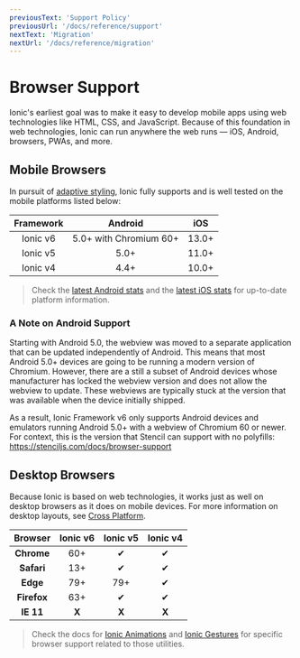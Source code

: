 ```yaml
---
previousText: 'Support Policy'
previousUrl: '/docs/reference/support'
nextText: 'Migration'
nextUrl: '/docs/reference/migration'
---
```


# Browser Support

Ionic's earliest goal was to make it easy to develop mobile apps using web technologies like HTML, CSS, and JavaScript. Because of this foundation in web technologies, Ionic can run anywhere the web runs — iOS, Android, browsers, PWAs, and more.


## Mobile Browsers

In pursuit of [adaptive styling](/docs/core-concepts/fundamentals#adaptive-styling), Ionic fully supports and is well tested on the mobile platforms listed below:

| Framework     | Android                | iOS   |
|:-------------:|:----------------------:|:-----:|
| Ionic v6      | 5.0+ with Chromium 60+ | 13.0+ |
| Ionic v5      | 5.0+                   | 11.0+ |
| Ionic v4      | 4.4+                   | 10.0+ |

> Check the [latest Android stats](https://developer.android.com/about/dashboards/) and the [latest iOS stats](https://developer.apple.com/support/app-store/) for up-to-date platform information.

### A Note on Android Support

Starting with Android 5.0, the webview was moved to a separate application that can be updated independently of Android. This means that most Android 5.0+ devices are going to be running a modern version of Chromium. However, there are a still a subset of Android devices whose manufacturer has locked the webview version and does not allow the webview to update. These webviews are typically stuck at the version that was available when the device initially shipped.

As a result, Ionic Framework v6 only supports Android devices and emulators running Android 5.0+ with a webview of Chromium 60 or newer. For context, this is the version that Stencil can support with no polyfills: https://stenciljs.com/docs/browser-support


## Desktop Browsers

Because Ionic is based on web technologies, it works just as well on desktop browsers as it does on mobile devices. For more information on desktop layouts, see [Cross Platform](/docs/core-concepts/cross-platform#desktop).


| Browser     | Ionic v6 | Ionic v5 | Ionic v4 |
|:-----------:|:--------:|:--------:|:--------:|
| **Chrome**  | 60+      | ✔        | ✔        |
| **Safari**  | 13+      | ✔        | ✔        |
| **Edge**    | 79+      | 79+      | ✔        |
| **Firefox** | 63+      | ✔        | ✔        |
| **IE 11**   | **X**    | **X**    | **X**    |



> Check the docs for [Ionic Animations](/docs/utilities/animations#browser-support) and [Ionic Gestures](/docs/utilities/gestures#browser-support) for specific browser support related to those utilities.
